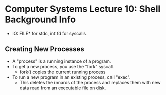 
# Computer Systems Lecture 10: Shell Background Info

 - IO: FILE* for stdc, int fd for syscalls

## Creating New Processes

 - A "process" is a running instance of a program.
 - To get a new process, you use the "fork" syscall.
   - fork() copies the current running process
 - To run a new program in an existing process, call "exec".
   - This deletes the innards of the process and replaces them
     with new data read from an executable file on disk.




